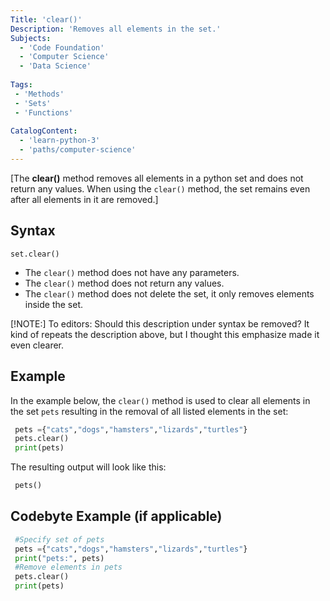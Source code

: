 ```yaml
---
Title: 'clear()' 
Description: 'Removes all elements in the set.'
Subjects: 
  - 'Code Foundation'
  - 'Computer Science'
  - 'Data Science'
  
Tags:
 - 'Methods'
 - 'Sets'
 - 'Functions'
  
CatalogContent: 
  - 'learn-python-3'
  - 'paths/computer-science'
---
```


[The **clear()** method removes all elements in a python set and does not return any values. When using the `clear()` method, the set remains even after all elements in it are removed.]

## Syntax

`set.clear()`

- The `clear()` method does not have any parameters.
- The `clear()` method does not return any values.
- The `clear()` method does not delete the set, it only removes elements inside the set.

[!NOTE:] To editors: Should this description under syntax be removed? It kind of repeats the description above, but I thought this emphasize made it even clearer.

## Example
In the example below, the `clear()` method is used to clear all elements in the set `pets` resulting in the removal of all listed elements in the set:
```py
 pets ={"cats","dogs","hamsters","lizards","turtles"}
 pets.clear()
 print(pets)
```
The resulting output will look like this:
```py
 pets()
```

## Codebyte Example (if applicable)
```py 
 #Specify set of pets
 pets ={"cats","dogs","hamsters","lizards","turtles"}
 print("pets:", pets)
 #Remove elements in pets
 pets.clear()
 print(pets)
 ```